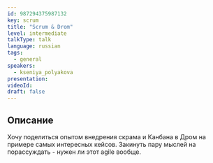 ```yaml
---
id: 987294375987132
key: scrum
title: "Scrum & Drom"
level: intermediate
talkType: talk
language: russian
tags:
  - general
speakers:
  - kseniya_polyakova
presentation:
videoId:
draft: false
---
```


## Описание

Хочу поделиться опытом внедрения скрама и Канбана в Дром на примере самых интересных кейсов. Закинуть пару мыслей на порассуждать - нужен ли этот agile вообще.
